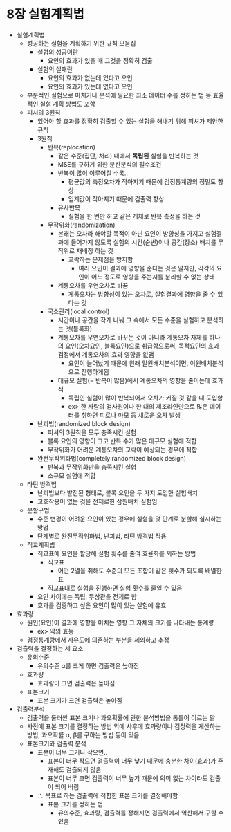 # 8장 실험계획법
* 실험계획법
    * 성공하는 실험을 계획하기 위한 규칙 모음집
        * 설험의 성공이란
            * 요인의 효과가 있을 때 그것을 정확히 검출
        * 실험의 실패란
            * 요인의 효과가 없는데 있다고 오인
            * 요인의 효과가 있는데 없다고 오인
    * 부분적인 실험으로 마치거나 분석에 필요한 최소 데이터 수를 정하는 법 등 효율적인 실험 계획 방법도 포함
    * 피셔의 3원칙
        * 있어야 할 효과를 정확히 검출할 수 있는 실험을 해내기 위해 피셔가 제안한 규칙
        * 3원칙
            * 반복(replocation)
                * 같은 수준(집단, 처리) 내에서 **독립된** 실험을 반복하는 것
                * MSE를 구하기 위한 분산분석의 필수조건
                * 반복이 많이 이루어질 수록.. 
                    * 평균값의 측정오차가 작아지기 때문에 검정통계량의 정밀도 향상
                    * 임계값이 작아지기 때문에 검출력 향상
                * 유사반복
                    * 실험을 한 번만 하고 같은 개체로 반복 측정을 하는 것
            * 무작위화(randomization)
                * 본래는 오차라 해야할 목적이 아닌 요인이 방향성을 가지고 실험결과에 들어가지 않도록 실험의 시간(순번)이나 공간(장소) 배치를 무작위로 재배정 하는 것
                    * 교락하는 문제점을 방지함
                        * 여러 요인이 결과에 영향을 준다는 것은 알지만, 각각의 요인이 어느 정도로 영향을 주는지를 분리할 수 없는 상태
                * 계통오차를 우연오차로 바꿈
                    * 계통오차는 방향성이 있는 오차로, 실험결과에 영향을 줄 수 있다는 것
            * 국소관리(local control)
                * 시간이나 공간을 작게 나눠 그 속에서 모든 수준을 실험하고 분석하는 것(블록화)
                * 계통오차를 우연오차로 바꾸는 것이 아니라 계통오차 자체를 하나의 요인(오차요인, 블록요인)으로 취급함으로써, 목적요인의 효과검정에서 계통오차의 효과 영향을 없앰
                    * 요인이 늘어났기 때문에 원래 일원배치분석이면, 이원배치분석으로 진행하게됨
                * 대규모 실험(= 반복이 많음)에서 계통오차의 영향을 줄이는데 효과적
                    * 독립인 실험이 많이 반복되어서 오차가 커질 것 같을 때 도입함
                    * ex> 한 사람의 검사원이나 한 대의 제조라인만으로 많은 데이터를 취하면 피로나 마모 등 새로운 오차 발생
        * 난괴법(randomized block design)
            * 피셔의 3원칙을 모두 충족시킨 실험
            * 블록 요인의 영향이 크고 반복 수가 많은 대규모 실험에 적합
            * 무작위화가 어려운 계통오차의 교락이 예상되는 경우에 적합
        * 완전무작위화법(completely randomized block design)
            * 반복과 무작위화만을 충족시킨 실험
            * 소규모 실험에 적합
    * 라틴 방격법
        * 난괴법보다 발전된 형태로, 블록 요인을 두 가지 도입한 실험배치
        * 교호작용이 없는 것을 전제로한 삼원배치 실험임
    * 분할구법
        * 수준 변경이 어려운 요인이 있는 경우에 실험을 몇 단계로 분할해 실시하는 방법
        * 단계별로 완전무작위화법, 난괴법, 라틴 방격법 적용
    * 직교계획법
        * 직교표에 요인을 할당해 실험 횟수를 줄여 효율화를 꾀하는 방법
            * 직교표
                * 어떤 2열을 취해도 수준의 모든 조합이 같은 횟수가 되도록 배열한 표
            * 직교표대로 실험을 진행하면 실험 횟수를 줄일 수 있음
        * 요인 사이에는 독립, 무상관을 전제로 함
        * 효과를 검증하고 싶은 요인이 많이 있는 실험에 유효
* 효과량
    * 원인(요인)이 결과에 영향을 미치는 영향 그 자체의 크기를 나타내는 통계량
        * ex> 약의 효능
    * 검정통계량에서 자유도에 의존하는 부분을 제외하고 추정
* 검출력을 결정하는 세 요소
    * 유의수준
        * 유의수준 α를 크게 하면 검출력은 높아짐
    * 효과량
        * 효과량이 크면 검출력은 높아짐
    * 표본크기
        * 표본 크기가 크면 검출력은 높아짐
* 검출력분석
    * 검출력을 둘러싼 표본 크기나 과오확률에 관한 분석방법을 통틀어 이르는 말
    * 사전에 표본 크기를 결정하는 방법 외에 사후에 효과량이나 검정력을 계산하는 방법, 과오확률 α, β를 구하는 방법 등이 있음
    * 표본크기와 검출력 분석
        * 표본이 너무 크거나 작으면..
            * 표본이 너무 작으면 검출력이 너무 낮기 때문에 충분한 차이(효과)가 존재해도 검출되지 않음
            * 표본이 너무 크면 검출력이 너무 높기 때문에 의미 없는 차이라도 검출이 되어 버림
        * ∴  목표로 하는 검출력에 적합한 표본 크기를 결정해야함
            * 표본 크기를 정하는 법
                * 유의수준, 효과량, 검출력를 정해지면 검출력에서 역산해서 구할 수 있음
            
        